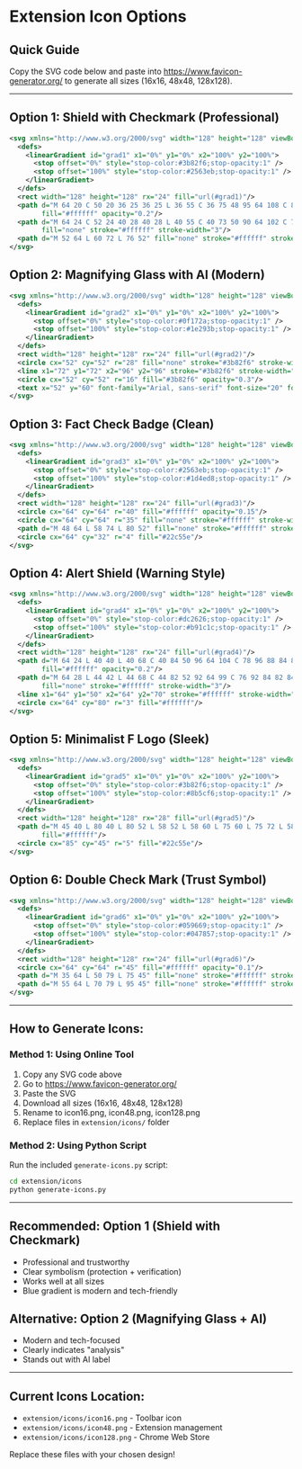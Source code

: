 # Extension Icon Options

## Quick Guide
Copy the SVG code below and paste into https://www.favicon-generator.org/ to generate all sizes (16x16, 48x48, 128x128).

---

## Option 1: Shield with Checkmark (Professional)
```svg
<svg xmlns="http://www.w3.org/2000/svg" width="128" height="128" viewBox="0 0 128 128">
  <defs>
    <linearGradient id="grad1" x1="0%" y1="0%" x2="100%" y2="100%">
      <stop offset="0%" style="stop-color:#3b82f6;stop-opacity:1" />
      <stop offset="100%" style="stop-color:#2563eb;stop-opacity:1" />
    </linearGradient>
  </defs>
  <rect width="128" height="128" rx="24" fill="url(#grad1)"/>
  <path d="M 64 20 C 50 20 36 25 36 25 L 36 55 C 36 75 48 95 64 108 C 80 95 92 75 92 55 L 92 25 C 92 25 78 20 64 20 Z" 
        fill="#ffffff" opacity="0.2"/>
  <path d="M 64 24 C 52 24 40 28 40 28 L 40 55 C 40 73 50 90 64 102 C 78 90 88 73 88 55 L 88 28 C 88 28 76 24 64 24 Z" 
        fill="none" stroke="#ffffff" stroke-width="3"/>
  <path d="M 52 64 L 60 72 L 76 52" fill="none" stroke="#ffffff" stroke-width="5" stroke-linecap="round" stroke-linejoin="round"/>
</svg>
```

## Option 2: Magnifying Glass with AI (Modern)
```svg
<svg xmlns="http://www.w3.org/2000/svg" width="128" height="128" viewBox="0 0 128 128">
  <defs>
    <linearGradient id="grad2" x1="0%" y1="0%" x2="100%" y2="100%">
      <stop offset="0%" style="stop-color:#0f172a;stop-opacity:1" />
      <stop offset="100%" style="stop-color:#1e293b;stop-opacity:1" />
    </linearGradient>
  </defs>
  <rect width="128" height="128" rx="24" fill="url(#grad2)"/>
  <circle cx="52" cy="52" r="28" fill="none" stroke="#3b82f6" stroke-width="6"/>
  <line x1="72" y1="72" x2="96" y2="96" stroke="#3b82f6" stroke-width="8" stroke-linecap="round"/>
  <circle cx="52" cy="52" r="16" fill="#3b82f6" opacity="0.3"/>
  <text x="52" y="60" font-family="Arial, sans-serif" font-size="20" font-weight="bold" fill="#ffffff" text-anchor="middle">AI</text>
</svg>
```

## Option 3: Fact Check Badge (Clean)
```svg
<svg xmlns="http://www.w3.org/2000/svg" width="128" height="128" viewBox="0 0 128 128">
  <defs>
    <linearGradient id="grad3" x1="0%" y1="0%" x2="100%" y2="100%">
      <stop offset="0%" style="stop-color:#2563eb;stop-opacity:1" />
      <stop offset="100%" style="stop-color:#1d4ed8;stop-opacity:1" />
    </linearGradient>
  </defs>
  <rect width="128" height="128" rx="24" fill="url(#grad3)"/>
  <circle cx="64" cy="64" r="40" fill="#ffffff" opacity="0.15"/>
  <circle cx="64" cy="64" r="35" fill="none" stroke="#ffffff" stroke-width="4"/>
  <path d="M 48 64 L 58 74 L 80 52" fill="none" stroke="#ffffff" stroke-width="6" stroke-linecap="round" stroke-linejoin="round"/>
  <circle cx="64" cy="32" r="4" fill="#22c55e"/>
</svg>
```

## Option 4: Alert Shield (Warning Style)
```svg
<svg xmlns="http://www.w3.org/2000/svg" width="128" height="128" viewBox="0 0 128 128">
  <defs>
    <linearGradient id="grad4" x1="0%" y1="0%" x2="100%" y2="100%">
      <stop offset="0%" style="stop-color:#dc2626;stop-opacity:1" />
      <stop offset="100%" style="stop-color:#b91c1c;stop-opacity:1" />
    </linearGradient>
  </defs>
  <rect width="128" height="128" rx="24" fill="url(#grad4)"/>
  <path d="M 64 24 L 40 40 L 40 68 C 40 84 50 96 64 104 C 78 96 88 84 88 68 L 88 40 Z" 
        fill="#ffffff" opacity="0.2"/>
  <path d="M 64 28 L 44 42 L 44 68 C 44 82 52 92 64 99 C 76 92 84 82 84 68 L 84 42 Z" 
        fill="none" stroke="#ffffff" stroke-width="3"/>
  <line x1="64" y1="50" x2="64" y2="70" stroke="#ffffff" stroke-width="5" stroke-linecap="round"/>
  <circle cx="64" cy="80" r="3" fill="#ffffff"/>
</svg>
```

## Option 5: Minimalist F Logo (Sleek)
```svg
<svg xmlns="http://www.w3.org/2000/svg" width="128" height="128" viewBox="0 0 128 128">
  <defs>
    <linearGradient id="grad5" x1="0%" y1="0%" x2="100%" y2="100%">
      <stop offset="0%" style="stop-color:#3b82f6;stop-opacity:1" />
      <stop offset="100%" style="stop-color:#8b5cf6;stop-opacity:1" />
    </linearGradient>
  </defs>
  <rect width="128" height="128" rx="28" fill="url(#grad5)"/>
  <path d="M 45 40 L 80 40 L 80 52 L 58 52 L 58 60 L 75 60 L 75 72 L 58 72 L 58 88 L 45 88 Z" 
        fill="#ffffff"/>
  <circle cx="85" cy="45" r="5" fill="#22c55e"/>
</svg>
```

## Option 6: Double Check Mark (Trust Symbol)
```svg
<svg xmlns="http://www.w3.org/2000/svg" width="128" height="128" viewBox="0 0 128 128">
  <defs>
    <linearGradient id="grad6" x1="0%" y1="0%" x2="100%" y2="100%">
      <stop offset="0%" style="stop-color:#059669;stop-opacity:1" />
      <stop offset="100%" style="stop-color:#047857;stop-opacity:1" />
    </linearGradient>
  </defs>
  <rect width="128" height="128" rx="24" fill="url(#grad6)"/>
  <circle cx="64" cy="64" r="45" fill="#ffffff" opacity="0.1"/>
  <path d="M 35 64 L 50 79 L 75 45" fill="none" stroke="#ffffff" stroke-width="7" stroke-linecap="round" stroke-linejoin="round"/>
  <path d="M 55 64 L 70 79 L 95 45" fill="none" stroke="#ffffff" stroke-width="7" stroke-linecap="round" stroke-linejoin="round" opacity="0.7"/>
</svg>
```

---

## How to Generate Icons:

### Method 1: Using Online Tool
1. Copy any SVG code above
2. Go to https://www.favicon-generator.org/
3. Paste the SVG
4. Download all sizes (16x16, 48x48, 128x128)
5. Rename to icon16.png, icon48.png, icon128.png
6. Replace files in `extension/icons/` folder

### Method 2: Using Python Script
Run the included `generate-icons.py` script:
```bash
cd extension/icons
python generate-icons.py
```

---

## Recommended: Option 1 (Shield with Checkmark)
- Professional and trustworthy
- Clear symbolism (protection + verification)
- Works well at all sizes
- Blue gradient is modern and tech-friendly

## Alternative: Option 2 (Magnifying Glass + AI)
- Modern and tech-focused
- Clearly indicates "analysis"
- Stands out with AI label

---

## Current Icons Location:
- `extension/icons/icon16.png` - Toolbar icon
- `extension/icons/icon48.png` - Extension management
- `extension/icons/icon128.png` - Chrome Web Store

Replace these files with your chosen design!
